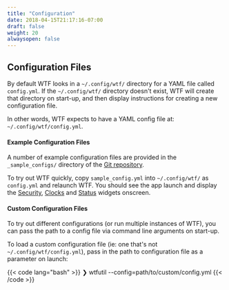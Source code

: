 ```yaml
---
title: "Configuration"
date: 2018-04-15T21:17:16-07:00
draft: false
weight: 20
alwaysopen: false
---
```


<!-- ## Index -->

<!-- * [Configuration Files](#configuration-files)
  * [Example Configuration Files](#example-configuration-files)
  * [Custom Configuration Files](#custom-configuration-files)
* [Global Settings](/configuration/global_settings)
* [Common Settings](/configuration/common_settings)
* [Grid Layout](/configuration/grid_layout) -->

## Configuration Files

By default WTF looks in a `~/.config/wtf/` directory for a YAML file called
`config.yml`. If the `~/.config/wtf/` directory doesn't exist, WTF will create that directory
on start-up, and then display instructions for creating a new
configuration file.

In other words, WTF expects to have a YAML config file at: `~/.config/wtf/config.yml`.

#### Example Configuration Files

A number of example configuration files are provided in the `_sample_configs/`
directory of the [Git repository](https://github.com/wtfutil/wtf/tree/master/_sample_configs).

To try out WTF quickly, copy
`sample_config.yml` into `~/.config/wtf/` as `config.yml` and relaunch WTF. You
should see the app launch and display the [Security](/modules/security),
[Clocks](modules/clocks/) and [Status](/modules/status/) widgets onscreen.

#### Custom Configuration Files

To try out different configurations (or run multiple instances of WTF),
you can pass the path to a config file via command line arguments on
start-up.

To load a custom configuration file (ie: one that's not
`~/.config/wtf/config.yml`), pass in the path to configuration file as a
parameter on launch:

{{< code lang="bash" >}}
❯ wtfutil --config=path/to/custom/config.yml
{{< /code >}}
